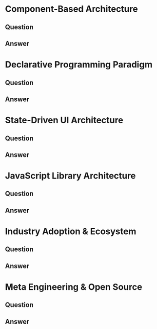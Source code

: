 # Component-Based Architecture

## Question

## Answer




# Declarative Programming Paradigm

## Question

## Answer




# State-Driven UI Architecture

## Question

## Answer




# JavaScript Library Architecture

## Question

## Answer




# Industry Adoption & Ecosystem

## Question

## Answer




# Meta Engineering & Open Source

## Question

## Answer


